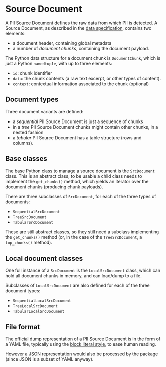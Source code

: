 # Source Document

A PII Source Document defines the raw data from which PII is detected. 
A Source Document, as described in the [data specification], contains two
elements:
 * a document header, containing global metadata
 * a number of *document chunks*, containing the document payload.

The Python data structure for a document chunk is `DocumentChunk`, which
is just a Python `namedtuple`, with up to three elements:
 * `id`: chunk identifier
 * `data`: the chunk contents (a raw text excerpt, or other types of content).
 * `context`: contextual information associated to the chunk (optional)


## Document types

Three document variants are defined:
 
 - a *sequential* PII Source Document is just a sequence of chunks
 - in a *tree* PII Source Document chunks might contain other chunks,
   in a nested fashion
 - a *tabular* PII Source Document has a table structure (rows and columns).
   

## Base classes

The base Python class to manage a source document is the `SrcDocument` class.
This is an abstract class; to be usable a child class needs to implement the 
`get_chunks()` method, which yields an iterator over the document chunks
(producing chunk payloads).

There are three subclasses of `SrcDocument`, for each of the three types of
documents:
 * `SequentialSrcDocument`
 * `TreeSrcDocument`
 * `TabularSrcDocument`

These are still abstract classes, so they still need a subclass implementing
the `get_chunks()` method (or, in the case of the `TreeSrcDocument`, a
`top_chunks()` method).


## Local document classes

One full instance of a `SrcDocument` is the `LocalSrcDocument` class, which
can hold all document chunks in memory, and can load/dump to a file. 

Subclasses of `LocalSrcDocument` are also defined for each of the three
document types:
 * `SequentialLocalSrcDocument`
 * `TreeLocalSrcDocument`
 * `TabularLocalSrcDocument`


## File format

The official dump representation of a PII Source Document is in the form of a
YAML file, typically using the [block literal style], to ease human reading.

However a JSON representation would also be processed by the package (since
JSON is a subset of YAML anyway).



[data specification]: https://github.com/piisa/piisa/
[block literal style]: https://yaml.org/spec/1.2.2/#812-literal-style
